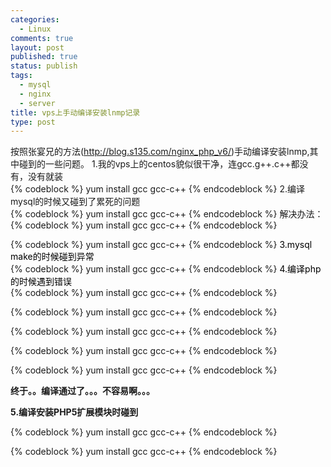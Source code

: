 ```yaml
--- 
categories: 
  - Linux
comments: true
layout: post
published: true
status: publish
tags: 
  - mysql
  - nginx
  - server
title: vps上手动编译安装lnmp记录
type: post
---
```

按照张宴兄的方法(<a href="http://blog.s135.com/nginx_php_v6/">http://blog.s135.com/nginx_php_v6/</a>)手动编译安装lnmp,其中碰到的一些问题。   1.我的vps上的centos貌似很干净，连gcc.g++.c++都没有，没有就装  
{% codeblock %}
   yum install gcc gcc-c++ 
{% endcodeblock %}
  2.编译mysql的时候又碰到了累死的问题  
{% codeblock %}
   yum install gcc gcc-c++ 
{% endcodeblock %}
  解决办法：  
{% codeblock %}
   yum install gcc gcc-c++ 
{% endcodeblock %}
  
{% codeblock %}
   yum install gcc gcc-c++ 
{% endcodeblock %}
  <font color="#000000">3.mysql make的时候碰到异常</font>  
{% codeblock %}
   yum install gcc gcc-c++ 
{% endcodeblock %}
  <font color="#000000">4.编译php的时候遇到错误</font>  
{% codeblock %}
   yum install gcc gcc-c++ 
{% endcodeblock %}
  
{% codeblock %}
   yum install gcc gcc-c++ 
{% endcodeblock %}



{% codeblock %}
   yum install gcc gcc-c++ 
{% endcodeblock %}



{% codeblock %}
   yum install gcc gcc-c++ 
{% endcodeblock %}



{% codeblock %}
   yum install gcc gcc-c++ 
{% endcodeblock %}


<strong>终于。。编译通过了。。。不容易啊。。。</strong>

<strong>5.编译安装PHP5扩展模块时碰到</strong>


{% codeblock %}
   yum install gcc gcc-c++ 
{% endcodeblock %}



{% codeblock %}
   yum install gcc gcc-c++ 
{% endcodeblock %}

